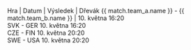 Hra                                               | Datum | Výsledek | Dřevák 
{{ match.team_a.name }} - {{ match.team_b.name }} | 10. května 16:20							
 SVK - GER 	10. května 16:20							
 CZE - FIN 	10. května 20:20							
 SWE - USA 	10. května 20:20			